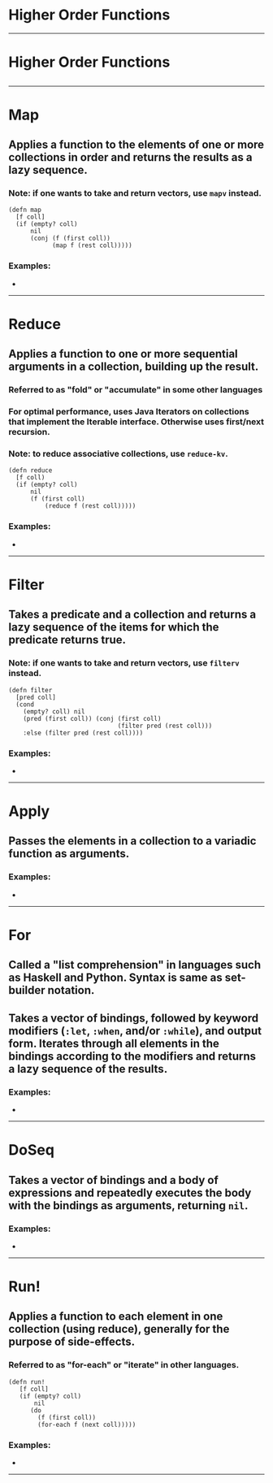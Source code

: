 <!-- $theme: gaia
 template: gaia
 -->

# Higher Order Functions

---

# Higher Order Functions

##

---

# Map

## Applies a function to the elements of one or more collections in order and returns the results as a lazy sequence.

### Note: if one wants to take and return vectors, use `mapv` instead.

```
(defn map 
  [f coll]
  (if (empty? coll)
      nil
      (conj (f (first coll))
            (map f (rest coll)))))
```

### Examples:
-

---

# Reduce

## Applies a function to one or more sequential arguments in a collection, building up the result. 

### Referred to as "fold" or "accumulate" in some other languages

### For optimal performance, uses Java Iterators on collections that implement the Iterable interface. Otherwise uses first/next recursion.

### Note: to reduce associative collections, use `reduce-kv`.

```
(defn reduce 
  [f coll)
  (if (empty? coll)
      nil
      (f (first coll)
          (reduce f (rest coll)))))
```

### Examples:
- 

---

# Filter

## Takes a predicate and a collection and returns a lazy sequence of the items for which the predicate returns true.

### Note: if one wants to take and return vectors, use `filterv` instead.

```
(defn filter 
  [pred coll]
  (cond 
    (empty? coll) nil
    (pred (first coll)) (conj (first coll)
                              (filter pred (rest coll)))
    :else (filter pred (rest coll))))

```

### Examples:
-

---

# Apply

## Passes the elements in a collection to a variadic function as arguments.

### Examples:
-

---

# For

## Called a "list comprehension" in languages such as Haskell and Python. Syntax is same as set-builder notation. 

## Takes a vector of bindings, followed by keyword modifiers (`:let`, `:when`, and/or `:while`), and output form. Iterates through all elements in the bindings according to the modifiers and returns a lazy sequence of the results.

### Examples:
-

---

# DoSeq

## Takes a vector of bindings and a body of expressions and repeatedly executes the body with the bindings as arguments, returning `nil`.

### Examples:
-

---

# Run!

## Applies a function to each element in one collection (using reduce), generally for the purpose of side-effects.

### Referred to as "for-each" or "iterate" in other languages.

``` 
(defn run!
   [f coll] 
   (if (empty? coll) 
       nil 
      (do
        (f (first coll)) 
        (for-each f (next coll))))) 
```


### Examples:
-

---
